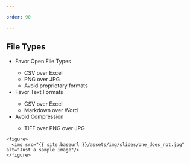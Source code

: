 ```yaml
---

order: 90

---
```


## File Types

<div>
  <div class="small two-col left">
    <ul>
      <li class="fragment">Favor Open File Types</li>
      <ul>
        <li>CSV over Excel</li>
        <li>PNG over JPG</li>
        <li>Avoid proprietary formats</li>
      </ul>
      <li class="fragment">Favor Text Formats</li>
      <ul>
        <li>CSV over Excel</li>
        <li>Markdown over Word</li>
      </ul>
      <li class="fragment">Avoid Compression</li>
      <ul>
        <li>TIFF over PNG over JPG</li>
      </ul>
    </ul>
  </div>
  
  <div class="two-col right">
  
    <figure>
      <img src="{{ site.baseurl }}/assets/img/slides/one_does_not.jpg" alt="Just a sample image"/>
    </figure>
  
  </div>
</div>





